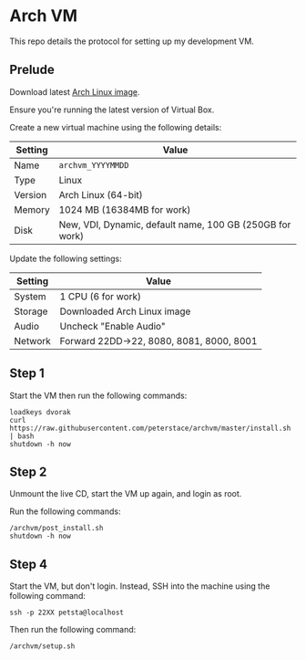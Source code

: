 # Arch VM

This repo details the protocol for setting up my development VM.

## Prelude

Download latest [Arch Linux image](https://www.archlinux.org/download/).

Ensure you're running the latest version of Virtual Box.

Create a new virtual machine using the following details:

| Setting | Value                                                    |
| ---     | ---                                                      |
| Name    | `archvm_YYYYMMDD`                                        |
| Type    | Linux                                                    |
| Version | Arch Linux (64-bit)                                      |
| Memory  | 1024 MB (16384MB for work)                               |
| Disk    | New, VDI, Dynamic, default name, 100 GB (250GB for work) |

Update the following settings:

| Setting | Value                                    |
| ---     | ---                                      |
| System  | 1 CPU (6 for work)                       |
| Storage | Downloaded Arch Linux image              |
| Audio   | Uncheck "Enable Audio"                   |
| Network | Forward 22DD->22, 8080, 8081, 8000, 8001 |

## Step 1

Start the VM then run the following commands:

```
loadkeys dvorak
curl https://raw.githubusercontent.com/peterstace/archvm/master/install.sh | bash
shutdown -h now
```

## Step 2

Unmount the live CD, start the VM up again, and login as root.

Run the following commands:

```
/archvm/post_install.sh
shutdown -h now
```

## Step 4

Start the VM, but don't login. Instead, SSH into the machine using the following command:

```
ssh -p 22XX petsta@localhost
```

Then run the following command:

```
/archvm/setup.sh
```
